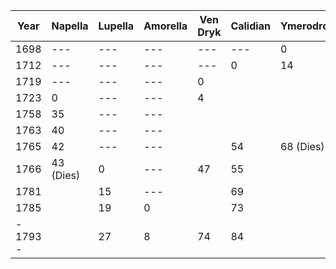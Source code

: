 | Year     | Napella   | Lupella | Amorella | Ven Dryk | Calidian | Ymerodrol | Fenian | Circe |
| -------- | --------- | ------- | -------- | -------- | -------- | --------- | ------ | ----- |
| 1698     | ---       | ---     | ---      | ---      | ---      | 0         | ---    | ---   |
| 1712     | ---       | ---     | ---      | ---      | 0        | 14        | ---    | ---   |
| 1719     | ---       | ---     | ---      | 0        |          |           |        |       |
| 1723     | 0         | ---     | ---      | 4        |          |           | ---    | ---   |
| 1758     | 35        | ---     | ---      |          |          |           | ---    | 0     |
| 1763     | 40        | ---     | ---      |          |          |           | 0      | 5     |
| 1765     | 42        | ---     | ---      |          | 54       | 68 (Dies) | 2      | 7     |
| 1766     | 43 (Dies) | 0       | ---      | 47       | 55       |           | 3      | 8     |
| 1781     |           | 15      | ---      |          | 69       |           | 18     | 23    |
| 1785     |           | 19      | 0        |          | 73       |           | 22     | 27    |
| - 1793 - |           | 27      | 8        | 74       | 84       |           | 30     | 35    |
